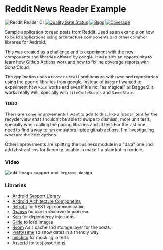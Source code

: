 # Reddit News Reader Example

![Reddit Reader CI](https://github.com/inRivalz/redditreader/workflows/Reddit%20Reader%20CI/badge.svg)
[![Quality Gate Status](https://sonarcloud.io/api/project_badges/measure?project=inRivalz_redditreader&metric=alert_status)](https://sonarcloud.io/dashboard?id=inRivalz_redditreader)
[![Bugs](https://sonarcloud.io/api/project_badges/measure?project=inRivalz_redditreader&metric=bugs)](https://sonarcloud.io/dashboard?id=inRivalz_redditreader)
[![Coverage](https://sonarcloud.io/api/project_badges/measure?project=inRivalz_redditreader&metric=coverage)](https://sonarcloud.io/dashboard?id=inRivalz_redditreader)

Sample application to read posts from Reddit. Used as an example on how to build applications using architecture components and other common libraries for Android.

This was created as a challenge and to experiment with the new components and libraries offered by google. It was also an opportunity to learn how Github Actions work and how to fix the coverage reports with SonarCloud.

The application uses a `Master-Detail` architecture with `MVVM` and repositories using the paging libraries from google. Instead of `Dagger` I wanted to experiment how `Koin` works and even if it's not "as magical" as Dagger2 it works really well, specially with `lifeCycleScopes` and `SavedState`.

#### TODO
There are some improvements I want to add to this, like a loader item for the recyclerview (that shouldn't be able to swipe to dismiss), more unit tests, specially when calling the paging libraries and UI test. For the last one I need to find a way to run emulators inside github actions, I'm investigating what are the best options.

Other improvements are splitting the business module in a "data" one and add abstractions for Room to be able to make it a plain kotlin module.

### Video
![add-image-support-and-improve-design](https://user-images.githubusercontent.com/4906698/81562365-1917df00-936b-11ea-8891-3d872b7ab37d.gif)


### Libraries
* [Android Support Library][support-lib]
* [Android Architecture Components][arch]
* [Retrofit][retrofit] for REST api communication
* [RxJava][rxjava] for use in observable patterns
* [Koin][koin] for dependency injections
* [Glide][glide] to load images
* [Room][room] As a cache and storage layer for the posts.
* [PrettyTime][prettytime] To show dates in a friendly way
* [mockito][mockito] for mocking in tests
* [AssertJ][assertj] for test assertions

[support-lib]: https://developer.android.com/topic/libraries/support-library/index.html
[arch]: https://developer.android.com/arch
[retrofit]: http://square.github.io/retrofit
[mockito]: http://site.mockito.org
[rxjava]: https://github.com/ReactiveX/RxJava
[assertj]: https://assertj.github.io/doc/
[koin]: https://doc.insert-koin.io/
[room]: https://developer.android.com/topic/libraries/architecture/room
[glide]: https://github.com/bumptech/glide
[prettytime]: https://www.ocpsoft.org/prettytime/

